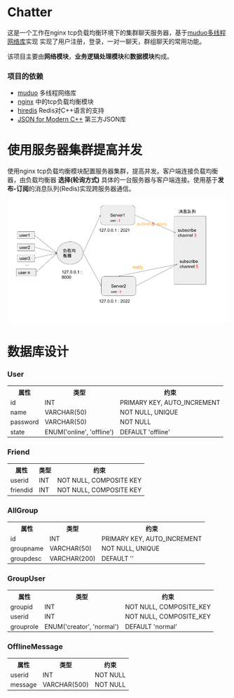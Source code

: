 # Chatter
这是一个工作在nginx tcp负载均衡环境下的集群聊天服务器，基于[muduo多线程网络库](https://github.com/chenshuo/muduo)实现
实现了用户注册，登录，一对一聊天，群组聊天的常用功能。

该项目主要由**网络模块**，**业务逻辑处理模块**和**数据模块**构成。

### 项目的依赖
* [muduo](https://github.com/chenshuo/muduo) 多线程网络库
* [nginx](https://www.nginx.com/) 中的tcp负载均衡模块
* [hiredis](https://github.com/redis/hiredis) Redis对C++语言的支持
* [JSON for Modern C++](https://github.com/nlohmann/json) 第三方JSON库

# 使用服务器集群提高并发
使用nginx tcp负载均衡模块配置服务器集群，提高并发。客户端连接负载均衡器，由负载均衡器 **选择(轮询方式)** 具体的一台服务器与客户端连接。使用基于**发布-订阅**的消息队列(Redis)实现跨服务器通信。

![alt text](https://github.com/fangzhou-ye/Chatter/blob/master/architecture.png)
# 数据库设计
### User
<table>
  <tr>
    <th>属性</th>
    <th>类型</th>
    <th>约束</th>
  </tr>
  <tr>
    <td>id</td>
    <td>INT</td>
    <td>PRIMARY KEY, AUTO_INCREMENT</td>
  </tr>
  <tr>
    <td>name</td>
    <td>VARCHAR(50)</td>
    <td>NOT NULL, UNIQUE</td>
  </tr>
  <tr>
    <td>password</td>
    <td>VARCHAR(50)</td>
    <td>NOT NULL</td>
  </tr>
  <tr>
    <td>state</td>
    <td>ENUM('online', 'offline')</td>
    <td>DEFAULT 'offline'</td>
  </tr>
</table>

### Friend
<table>
  <tr>
    <th>属性</th>
    <th>类型</th>
    <th>约束</th>
  </tr>
  <tr>
    <td>userid</td>
    <td>INT</td>
    <td>NOT NULL, COMPOSITE KEY</td>
  </tr>
  <tr>
    <td>friendid</td>
    <td>INT</td>
    <td>NOT NULL, COMPOSITE KEY</td>
  </tr>
</table>

### AllGroup
<table>
  <tr>
    <th>属性</th>
    <th>类型</th>
    <th>约束</th>
  </tr>
  <tr>
    <td>id</td>
    <td>INT</td>
    <td>PRIMARY KEY, AUTO_INCREMENT</td>
  </tr>
  <tr>
    <td>groupname</td>
    <td>VARCHAR(50)</td>
    <td>NOT NULL, UNIQUE</td>
  </tr>
  <tr>
    <td>groupdesc</td>
    <td>VARCHAR(200)</td>
    <td>DEFAULT ''</td>
  </tr>
</table>

### GroupUser
<table>
  <tr>
    <th>属性</th>
    <th>类型</th>
    <th>约束</th>
  </tr>
  <tr>
    <td>groupid</td>
    <td>INT</td>
    <td>NOT NULL, COMPOSITE_KEY</td>
  </tr>
  <tr>
    <td>userid</td>
    <td>INT</td>
    <td>NOT NULL, COMPOSITE_KEY</td>
  </tr>
  <tr>
    <td>grouprole</td>
    <td>ENUM('creator', 'normal')</td>
    <td>DEFAULT 'normal'</td>
  </tr>
</table>

### OfflineMessage
<table>
  <tr>
    <th>属性</th>
    <th>类型</th>
    <th>约束</th>
  </tr>
  <tr>
    <td>userid</td>
    <td>INT</td>
    <td>NOT NULL</td>
  </tr>
  <tr>
    <td>message</td>
    <td>VARCHAR(500)</td>
    <td>NOT NULL</td>
  </tr>
</table>
